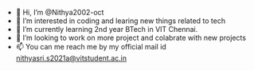 - 👋 Hi, I’m @Nithya2002-oct
- 👀 I’m interested in coding and learing new things related to tech
- 🌱 I’m currently learning 2nd year BTech in VIT Chennai.
- 💞️ I’m looking to work on more project and colabrate with new projects
- 📫 You can me reach me by my official mail id nithyasri.s2021a@vitstudent.ac.in

<!---
Nithya2002-oct/Nithya2002-oct is a ✨ special ✨ repository because its `README.md` (this file) appears on your GitHub profile.
You can click the Preview link to take a look at your changes.
--->
